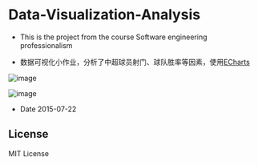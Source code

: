 # Data-Visualization-Analysis

* This is the project from the course Software engineering professionalism

* 数据可视化小作业，分析了中超球员射门、球队胜率等因素，使用[ECharts](http://echarts.baidu.com/)

![image](http://o9oomuync.bkt.clouddn.com/2%E5%B0%84%E9%97%A8%E6%AC%A1%E6%95%B0%E6%9D%A1%E5%BD%A2%E5%9B%BE.png)

![image](http://o9oomuync.bkt.clouddn.com/1%E5%8D%95%E5%9C%BA%E7%90%83%E5%91%98%E8%BF%9B%E7%90%83%E6%8A%98%E7%BA%BF%E7%BB%9F%E8%AE%A1.png)

* Date 2015-07-22

## License

MIT License
